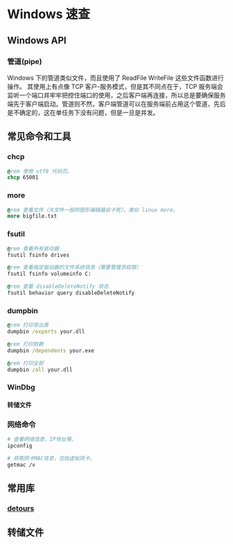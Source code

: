# Windows 速查

## Windows API

### 管道(pipe)

Windows 下的管道类似文件，而且使用了 ReadFile WriteFile 这些文件函数进行操作。
其使用上有点像 TCP 客户-服务模式，但是其不同点在于，TCP 服务端会监听一个端口并牢牢把控住端口的使用，之后客户端再连接，所以总是要确保服务端先于客户端启动。管道则不然，客户端管道可以在服务端前占用这个管道，先后是不确定的，这在单任务下没有问题，但是一旦是并发。

## 常见命令和工具

### chcp

```bat
@rem 使用 utf8 代码页。
chcp 65001
```

### more

```bat
@rem 查看文件（大文件一般的图形编辑器会卡死），类似 linux more。
more bigfile.txt
```

### fsutil

```bat
@rem 查看所有驱动器
fsutil fsinfo drives

@rem 查看指定驱动器的文件系统信息（需要管理员权限）
fsutil fsinfo volumeinfo C:

@rem 查看 disableDeleteNotify 状态
fsutil behavior query disableDeleteNotify
```

### dumpbin

```bat
@rem 打印导出表
dumpbin /exports your.dll

@rem 打印依赖
dumpbin /dependents your.exe

@rem 打印全部
dumpbin /all your.dll
```

### WinDbg

#### 转储文件

### 网络命令

```bash
# 查看网络信息，IP地址等。
ipconfig

# 获取网卡MAC信息，包括虚拟网卡。
getmac /v
```

## 常用库

### [detours](https://github.com/microsoft/Detours)

## 转储文件

